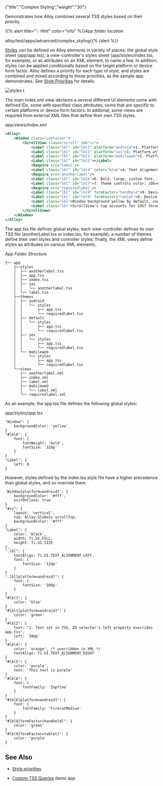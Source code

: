 {"title":"Complex Styling","weight":"30"}

Demonstrates how Alloy combines several TSS styles based on their priority.

{{% alert title="💡 Hint" color="info" %}}*App folder location*

_alloy_/test/apps/advanced/complex\_styling{{% /alert %}}

[Styles](/docs/appc/Alloy_Framework/Alloy_Guide/Alloy_Views/Alloy_Styles_and_Themes/) can be defined on Alloy elements in variety of places: the global style sheet (app/app.tss), a view-controller's styles sheet (app/styles/index.tss, for example), or as attributes on an XML element, to name a few. In addition, styles can be applied conditionally based on the target platform or device form factor. Alloy defines a priority for each type of style, and styles are combined and mixed according to these priorities, as the sample app demonstrates. See [Style Priorities](/docs/appc/Alloy_Framework/Alloy_Guide/Alloy_Views/Alloy_Styles_and_Themes/#StylePriorities) for details.

![styles](/Images/appc/download/attachments/41845650/styles.png) t

The main index.xml view declares a several different UI elements some with defined IDs, some with specified class attributes, some that are specific to certain platforms or device form factors. In addional, some views are required from external XML files that define their own TSS styles.

*app/views/index.xml*

```xml
<Alloy>
    <Window class="container">
        <ScrollView class="scroll" id="sv">
            <Label class="lbl" id="lbl1" platform="android">1. Platform attribute in XML sets to green on Android from platform specific TSS ID style, font size</Label>
            <Label class="lbl" id="lbl1" platform="ios">1. Platform attribute in XML sets to blue from generic TSS ID style, font size from index.tss</Label>
            <Label class="lbl" id="lbl1" platform="mobileweb">1. Platform attribute in XML sets to blue from generic TSS ID style, font size from index.tss</Label>
            <Label class="lbl" id="lbl2"></Label>
            <Require src="label"/>
            <Label class="lbl" id="lbl4" color="blue">4. Text alignment and font size set in index.tss, XML color attribute overrides TSS</Label>
            <Require src="anotherlabel"/>
            <Label class="lbl" id="lbl6">6. Bold, large, custom font, font properties mixed from various stylesheets</Label>
            <Label class="lbl" id="lbl7">7. Theme controls color: iOS=blue, Android=green, MobileWeb=red, generic=black, font size from main index.tss</Label>
            <Require src="requiredlabel"/>
            <Label class="lbl" id="lbl9" formFactor="handheld">9. Device query in XML and TSS to set text and color (green on handheld)</Label>
            <Label class="lbl" id="lbl9" formFactor="tablet">9. Device query in XML and TSS to set text and color (purple on tablet)</Label>
            <Label class="lbl">Window background yellow by default, overridden to white by theme's app.tss</Label>
            <Label class="lbl">ScrollView's top accounts for iOS7 through Alloy.Globals value and index.tss property</Label>
        </ScrollView>
    </Window>
</Alloy>
```

The app.tss file defines global styles; each view-controller defines its own TSS file (anotherLabel.tss or index.tss, for example); a number of themes define their own styles and controller styles; finally, the XML views define styles as attributes on various XML elements.

*App Folder Structure*

```
├── app
    ├──styles
    │  ├── anotherlabel.tss
    │  ├── app.tss
    │  ├── index.tss
    │  ├── ios
    │  │   └── anotherlabel.tss
    │  └── label.tss
    ├──themes
    │  ├── android
    │  │   └── styles
    │  │       ├── app.tss
    │  │       └── requiredlabel.tss
    │  ├── default
    │  │   └── styles
    │  │       ├── app.tss
    │  │       └── requiredlabel.tss
    │  ├── ios
    │  │   └── styles
    │  │       ├── app.tss
    │  │       └── requiredlabel.tss
    │  └── mobileweb
    │      └── styles
    │          ├── app.tss
    │          └── requiredlabel.tss
    └──views
       ├── anotherlabel.xml
       ├── index.xml
       ├── label.xml
       ├── mobileweb
       │   └── label.xml
       └── requiredlabel.xml
```

As an example, the app.tss file defines the following global styles:

*app/styles/app.tss*

```
"Window": {
    backgroundColor: 'yellow'
}
"#lbl6": {
    font: {
        fontWeight: 'bold',
        fontSize: '32dp'
    }
}
"Label": {
    left: 0
}
```

However, styles defined by the index.tss style file have a higher precedence than global styles, and so override them.

```
'Window[platform=android]': {
    backgroundColor: '#fff',
    exitOnClose: true
}
"#sv": {
    layout: 'vertical',
    top: Alloy.Globals.scrollTop,
    backgroundColor: '#fff'
}
"Label": {
    color: 'black',
    width: Ti.UI.FILL,
    height: Ti.UI.SIZE
},
".lbl": {
    textAlign: Ti.UI.TEXT_ALIGNMENT_LEFT,
    font: {
        fontSize: '12dp'
    }
}
".lbl[platform=android]": {
    font: {
        fontSize: '16dp'
    }
}
"#lbl1": {
    color: 'blue'
}
"#lbl1[platform=android]": {
    color: 'green'
}
"#lbl2": {
    text: "2. Text set in TSS, ID selector's left property overrides app.tss",
    left: '20dp'
}
"#lbl4": {
    color: 'orange', /* overridden in XML */
    textAlign: Ti.UI.TEXT_ALIGNMENT_RIGHT
}
"#lbl5": {
    color: 'purple',
    text: 'This text is purple'
}
"#lbl6": {
    font: {
        fontFamily: 'Zapfino'
    }
}
"#lbl6[platform=android]": {
    font: {
        fontFamily: 'FirecatMedium'
    }
}
"#lbl9[formFactor=handheld]": {
    color: 'green'
}
"#lbl9[formFactor=tablet]": {
    color: 'purple'
}
```

## See Also

* [Style priorities](/docs/appc/Alloy_Framework/Alloy_Guide/Alloy_Views/Alloy_Styles_and_Themes/#style-priorities)

* [Custom TSS Queries](/docs/appc/Alloy_Framework/Alloy_Guide/Alloy_Test_Apps/Advanced/Custom_TSS_Queries/) demo app
